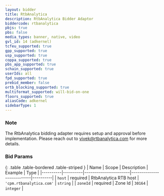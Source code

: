 ```yaml
---
layout: bidder
title: RtbAnalytica
description: RtbAnalytica Bidder Adaptor
biddercode: rtbanalytica
pbjs: true
pbs: false
media_types: banner, native, video
gvl_id: 14 (adkernel)
tcfeu_supported: true
gpp_supported: true
usp_supported: true
coppa_supported: true
pbs_app_supported: true
schain_supported: true
userIds: all
fpd_supported: true
prebid_member: false
ortb_blocking_supported: true
multiformat_supported: will-bid-on-one
floors_supported: true
aliasCode: adkernel
sidebarType: 1
---
```


### Note

The RtbAnalytica bidding adapter requires setup and approval before implementation. Please reach out to <vivek@rtbanalytica.com> for more details.

### Bid Params

{: .table .table-bordered .table-striped }
| Name     | Scope    | Description           | Example                   | Type     |
|----------|----------|-----------------------|---------------------------|----------|
| `host`   | required | RtbAnalytica RTB host | `'cpm.rtbanalytica.com'` | `string` |
| `zoneId` | required | Zone Id           | `30164`                 | `integer` |
